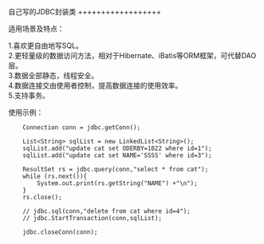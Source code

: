 
自己写的JDBC封装类
++++++++++++++++++

适用场景及特点：

  1.喜欢更自由地写SQL。<br>
  2.更轻量级的数据访问方法，相对于Hibernate、iBatis等ORM框架，可代替DAO层。<br>
  3.数据全部静态，线程安全。<br>
  4.数据连接交由使用者控制，提高数据连接的使用效率。<br>
  5.支持事务。<br>
  
  使用示例：
  
        Connection conn = jdbc.getConn();

        List<String> sqlList = new LinkedList<String>();
        sqlList.add("update cat set ODERBY=1022 where id=1");
        sqlList.add("update cat set NAME='SSSS' where id=3");

        ResultSet rs = jdbc.query(conn,"select * from cat");
        while (rs.next()){
            System.out.print(rs.getString("NAME") +"\n");
        }
        rs.close();

        // jdbc.sql(conn,"delete from cat where id=4");
        // jdbc.StartTransaction(conn,sqlList);

        jdbc.closeConn(conn);
        
